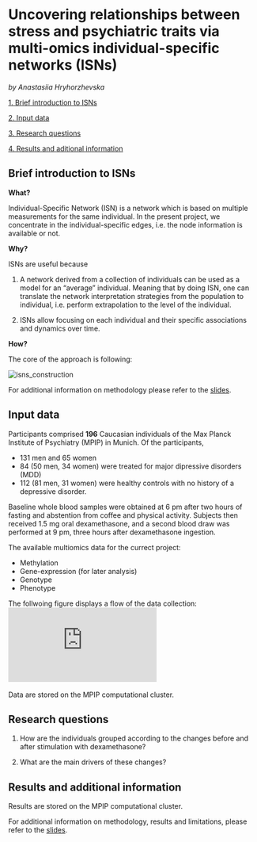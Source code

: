 # __Uncovering relationships between stress and psychiatric traits via multi-omics individual-specific networks (ISNs)__

_by Anastasiia Hryhorzhevska_

[1. Brief introduction to ISNs](#brief-introduction-to-isns)

[2. Input data](#input-data)

[3. Research questions](#research-questions)

[4. Results and aditional information](#results-and-additional-information)

## **Brief introduction to ISNs**

**What?**

Individual-Specific Network (ISN) is a network which is based on multiple measurements for the same individual. In the present project, we concentrate in the individual-specific edges, i.e. the node information is available or not.  

**Why?**

ISNs are useful because 

1. A network derived from a collection of individuals can be used as a model for an “average” individual. Meaning that by doing ISN, one can translate the network interpretation strategies from the population to individual, i.e. perform extrapolation to the level of the individual. 

2. ISNs allow focusing on each individual and their specific associations and dynamics over time.

**How?**

The core of the approach is following: 

![isns_construction](https://github.com/ahryho/dex-stim-human-array-isns/blob/main/materials/figures/isns_construction.jpg)

For additional information on methodology please refer to the [slides](https://github.com/ahryho/dex-stim-human-array-isns/blob/main/materials/final_presentation.jpg).

## **Input data**

Participants comprised **196** Caucasian individuals of the Max Planck Institute of Psychiatry (MPIP) in Munich. Of the participants, 

+ 131 men and 65 women
+ 84 (50 men, 34 women) were treated for major dipressive disorders (MDD)
+ 112 (81 men, 31 women) were healthy controls with no history of a depressive disorder. 

Baseline whole blood samples were obtained at 6 pm after two hours of fasting and abstention from coffee and physical activity. Subjects then received 1.5 mg oral dexamethasone, and a second blood draw was performed at 9 pm, three hours after dexamethasone ingestion.

The available multiomics data for the currect project:

- Methylation
- Gene-expression (for later analysis)
- Genotype
- Phenotype 

The follwoing figure displays a flow of the data collection: 
![data overview](https://github.com/ahryho/psychoISN/blob/main/materials/figures/data-schema.pdf)

Data are stored on the MPIP computational cluster.

## Research questions

1. How are the individuals grouped according to the changes before and after stimulation with dexamethasone?

2. What are the main drivers of these changes?

## Results and additional information

Results are stored on the MPIP computational cluster.

For additional information on methodology, results and limitations, please refer to the [slides](https://github.com/ahryho/dex-stim-human-array-isns/blob/main/materials/final_presentation.pdf).
